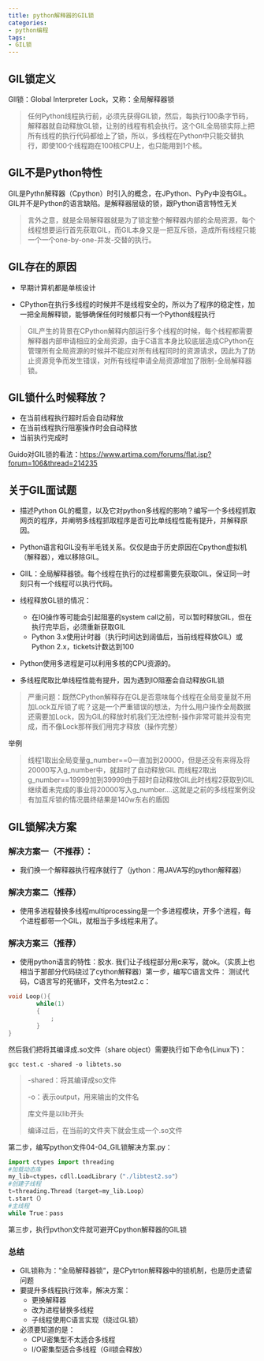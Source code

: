```yaml
---
title: python解释器的GIL锁
categories:	
- python编程
tags: 
- GIL锁
---
```


## GlL锁定义

Gll锁：Global Interpreter Lock，又称：全局解释器锁

> 任何Python线程执行前，必须先获得GlL锁，然后，每执行100条字节码，解释器就自动释放GL锁，让别的线程有机会执行。这个GlL全局锁实际上把所有线程的执行代码都给上了锁，所以，多线程在Python中只能交替执行，即使100个线程跑在100核CPU上，也只能用到1个核。

## GlL不是Python特性

GlL是Pythn解释器（Cpython）时引入的概念，在JPython、PyPy中没有GlL。GIL并不是Python的语言缺陷。是解释器层级的锁，跟Python语言特性无关

> 言外之意，就是全局解释器就是为了锁定整个解释器内部的全局资源，每个线程想要运行首先获取GlL，而GlL本身又是一把互斥锁，造成所有线程只能一个一个one-by-one-并发-交替的执行。

## GlL存在的原因

- 早期计算机都是单核设计

- CPython在执行多线程的时候并不是线程安全的，所以为了程序的稳定性，加一把全局解释锁，能够确保任何时候都只有一个Python线程执行

> GlL产生的背景在CPython解释内部运行多个线程的时候，每个线程都需要解释器内部申请相应的全局资源，由于C语言本身比较底层造成CPython在管理所有全局资源的时候并不能应对所有线程同时的资源请求，因此为了防止资源竞争而发生错误，对所有线程申请全局资源增加了限制-全局解释器锁。

<!-- more -->

## GlL锁什么时候释放？

- 在当前线程执行超时后会自动释放
- 在当前线程执行阻塞操作时会自动释放
- 当前执行完成时

 Guido对GIL锁的看法：https://www.artima.com/forums/flat.jsp?forum=106&thread=214235 

## 关于GIL面试题

- 描述Python GL的概意，以及它对python多线程的影响？编写一个多线程抓取网页的程序，并阐明多线程抓取程序是否可比单线程性能有提升，并解释原因。

- Python语言和GlL没有半毛钱关系。仅仅是由于历史原因在Cpython虚拟机（解释器），难以移除GlL。

- GlIL：全局解释器锁。每个线程在执行的过程都需要先获取GlL，保证同一时刻只有一个线程可以执行代码。

- 线程释放GL锁的情况：

  - 在IO操作等可能会引起阻塞的system call之前，可以暂时释放GIL，但在执行完毕后，必须重新获取GlL
  - Python 3.x使用计时器（执行时间达到阔值后，当前线程释放GlL）或Python 2.x，tickets计数达到100

- Python使用多进程是可以利用多核的CPU资源的。

- 多线程爬取比单线程性能有提升，因为遇到IO阻塞会自动释放GIL锁

> 严重问题：既然CPython解释存在GL是否意味每个线程在全局变量就不用加Lock互斥锁了呢？这是一个严重错误的想法，为什么用户操作全局数据还需要加Lock，因为GlL的释放时机我们无法控制-操作非常可能并没有完成，而不像Lock那样我们用完才释放（操作完整）

举例

> 线程1取出全局变量g_number==0一直加到20000，但是还没有来得及将20000写入g_number中，就超时了自动释放GIL 而线程2取出g_number==19999加到39999由于超时自动释放GlL此时线程2获取到GIL继续着未完成的事业将20000写入g_number….这就是之前的多线程案例没有加互斥锁的情况晨终结果是140w东右的盾因



## GIL锁解决方案

### 解决方案一（不推荐）：
- 我们换一个解释器执行程序就行了（jython：用JAVA写的python解释器）
### 解决方案二（推荐）
- 使用多进程替换多线程multiprocessing是一个多进程模块，开多个进程，每个进程都带一个GlL，就相当于多线程来用了。
### 解决方案三（推荐）
- 使用python语言的特性：胶水.
  我们让子线程部分用c来写，就ok。（实质上也相当于那部分代码绕过了cython解释器）第一步，编写C语言文件：
  测试代码，C语言写的死循环，文件名为test2.c：

```c
void Loop(){
		while(1)
		{
			;
		}
}
```

然后我们把将其编译成.so文件（share object）需要执行如下命令(Linux下)：

```
gcc test.c -shared -o libtets.so
```

>-shared：将其编译成so文件
>
>-o：表示output，用来输出的文件名
>
>库文件是以lib开头
>
>编译过后，在当前的文件夹下就会生成一个.so文件

第二步，编写python文件04-04_GIL锁解决方案.py：

```python
import ctypes import threading
#加载动态库
my_lib=ctypes，cdll.LoadLibrary（"./libtest2.so"）
#创建子线程
t=threading.Thread（target=my_lib.Loop）
t.start（）
#主线程
while True：pass
```

第三步，执行pvthon文件就可避开Cpython解释器的GIL锁



### 总结
- GIL锁称为：“全局解释器锁“，是CPytrton解释器中的锁机制，也是历史遗留问题
- 要提升多线程执行效率，解决方案：
  - 更换解释器
  - 改为进程替换多线程
  - 子线程使用C语言实现（绕过GL锁）
- 必须要知道的是：
    - CPU密集型不太适合多线程
    - I/O密集型适合多线程（Gil锁会释放）